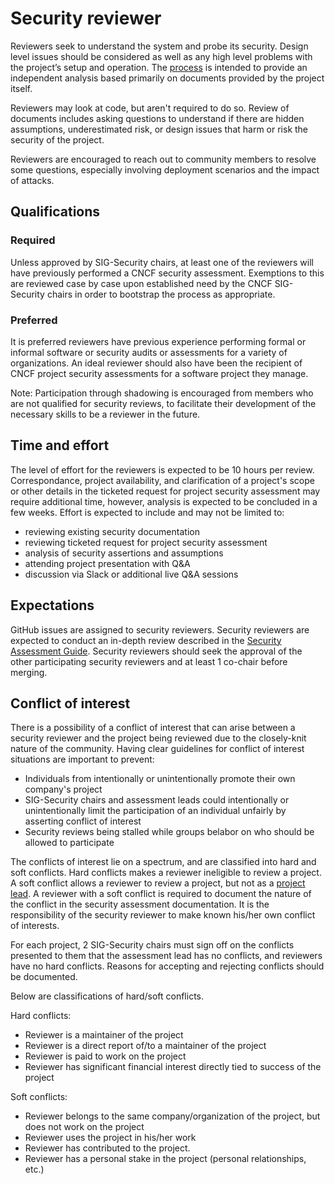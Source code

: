 # Security reviewer

Reviewers seek to understand the system and probe its security.
Design level issues should be considered as well as any high
level problems with the project’s setup and operation. The [process](./)
is intended to provide an independent analysis based primarily on documents
provided by the project itself.

Reviewers may look at code, but aren't required to do so. Review of
documents includes asking questions to understand if there are hidden
assumptions, underestimated risk, or design issues that harm or risk
the security of the project.

Reviewers are encouraged to reach out to community members to resolve
some questions, especially involving deployment scenarios and the impact
of attacks.

## Qualifications

### Required 

Unless approved by SIG-Security chairs, at least one of the reviewers will have previously performed a CNCF security assessment.  Exemptions to this are reviewed case by case upon established need by the CNCF SIG-Security chairs in order to bootstrap the process as appropriate.

### Preferred

It is preferred reviewers have previous experience performing formal or informal software or security audits or assessments for a variety of organizations.  An ideal reviewer should also have been the recipient of CNCF project security assessments for a software project they manage.  

Note: Participation through shadowing is encouraged from members who are not qualified for security reviews, to facilitate their development of the necessary skills to be a reviewer in the future.

## Time and effort

The level of effort for the reviewers is expected to be 10 hours per review. Correspondance, project availability, and clarification of a project's scope or other details in the ticketed request for project security assessment may require additional time, however, analysis is expected to be concluded in a few weeks.  Effort is expected to include and may not be limited to:
* reviewing existing security documentation
* reviewing ticketed request for project security assessment
* analysis of security assertions and assumptions
* attending project presentation with Q&A
* discussion via Slack or additional live Q&A sessions

## Expectations

GitHub issues are assigned to security reviewers. Security reviewers are
expected to conduct an in-depth review described in the [Security Assessment
Guide](./). Security reviewers should seek the approval of the other
participating security reviewers and at least 1 co-chair before merging.

## Conflict of interest

There is a possibility of a conflict of interest that can arise between a security reviewer and
the project being reviewed due to the closely-knit nature of the community. Having clear
guidelines for conflict of interest situations are important to prevent:

- Individuals from intentionally or unintentionally promote their own company's project
- SIG-Security chairs and assessment leads could intentionally or unintentionally limit the participation of an individual unfairly by asserting conflict of interest
- Security reviews being stalled while groups belabor on who should be allowed to participate

The conflicts of interest lie on a spectrum, and are classified into hard and soft conflicts.
Hard conflicts makes a reviewer ineligible to review a project.
A soft conflict allows a reviewer to review a project, but not as a [project lead](./project-lead.md).
A reviewer with a soft conflict is required to document the nature of the conflict in the
security assessment documentation. It is the responsibility of the security reviewer
to make known his/her own conflict of interests.

For each project, 2 SIG-Security chairs must sign off on the conflicts presented to them that the assessment lead has no conflicts, and reviewers have no hard conflicts. Reasons for accepting and rejecting conflicts should be documented.

Below are classifications of hard/soft conflicts.

Hard conflicts:
- Reviewer is a maintainer of the project
- Reviewer is a direct report of/to a maintainer of the project
- Reviewer is paid to work on the project
- Reviewer has significant financial interest directly tied to success of the project

Soft conflicts:
- Reviewer belongs to the same company/organization of the project, but does not work on the project
- Reviewer uses the project in his/her work
- Reviewer has contributed to the project.
- Reviewer has a personal stake in the project (personal relationships, etc.)

